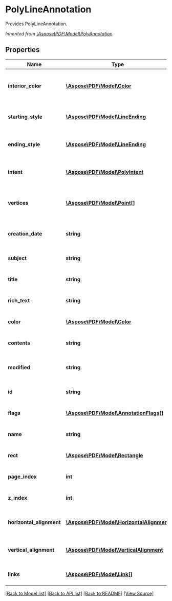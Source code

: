 ﻿# PolyLineAnnotation
Provides PolyLineAnnotation.

*Inherited from [\Aspose\PDF\Model\PolyAnnotation](PolyAnnotation.md)*
## Properties
Name | Type | Description | Notes
------------ | ------------- | ------------- | -------------
**interior_color** | [**\Aspose\PDF\Model\Color**](Color.md) | Gets or sets the interior color with which to fill the annotation’s line endings.<br />*Inherited from [\Aspose\PDF\Model\PolyAnnotation](PolyAnnotation.md)* | [optional]
**starting_style** | [**\Aspose\PDF\Model\LineEnding**](LineEnding.md) | Gets or sets the style of first line ending.<br />*Inherited from [\Aspose\PDF\Model\PolyAnnotation](PolyAnnotation.md)* | [optional]
**ending_style** | [**\Aspose\PDF\Model\LineEnding**](LineEnding.md) | Gets or sets the style of second line ending.<br />*Inherited from [\Aspose\PDF\Model\PolyAnnotation](PolyAnnotation.md)* | [optional]
**intent** | [**\Aspose\PDF\Model\PolyIntent**](PolyIntent.md) | Gets or sets the intent of the polygon or polyline annotation.<br />*Inherited from [\Aspose\PDF\Model\PolyAnnotation](PolyAnnotation.md)* | [optional]
**vertices** | [**\Aspose\PDF\Model\Point[]**](Point.md) | Gets or sets an array of points representing the horizontal and vertical coordinates of each vertex.<br />*Inherited from [\Aspose\PDF\Model\PolyAnnotation](PolyAnnotation.md)* | [optional]
**creation_date** | **string** | The date and time when the annotation was created.<br />*Inherited from [\Aspose\PDF\Model\MarkupAnnotation](MarkupAnnotation.md)* | [optional]
**subject** | **string** | Get the annotation subject.<br />*Inherited from [\Aspose\PDF\Model\MarkupAnnotation](MarkupAnnotation.md)* | [optional]
**title** | **string** | Get the annotation title.<br />*Inherited from [\Aspose\PDF\Model\MarkupAnnotation](MarkupAnnotation.md)* | [optional]
**rich_text** | **string** | Get the annotation RichText.<br />*Inherited from [\Aspose\PDF\Model\MarkupAnnotation](MarkupAnnotation.md)* | [optional]
**color** | [**\Aspose\PDF\Model\Color**](Color.md) | Color of the annotation.<br />*Inherited from [\Aspose\PDF\Model\Annotation](Annotation.md)* | [optional]
**contents** | **string** | Get the annotation content.<br />*Inherited from [\Aspose\PDF\Model\Annotation](Annotation.md)* | [optional]
**modified** | **string** | The date and time when the annotation was last modified.<br />*Inherited from [\Aspose\PDF\Model\Annotation](Annotation.md)* | [optional]
**id** | **string** | Gets ID of the annotation.<br />*Inherited from [\Aspose\PDF\Model\Annotation](Annotation.md)* | [optional]
**flags** | [**\Aspose\PDF\Model\AnnotationFlags[]**](AnnotationFlags.md) | Gets Flags of the annotation.<br />*Inherited from [\Aspose\PDF\Model\Annotation](Annotation.md)* | [optional]
**name** | **string** | Gets Name of the annotation.<br />*Inherited from [\Aspose\PDF\Model\Annotation](Annotation.md)* | [optional]
**rect** | [**\Aspose\PDF\Model\Rectangle**](Rectangle.md) | Gets Rect of the annotation.<br />*Inherited from [\Aspose\PDF\Model\Annotation](Annotation.md)* | [optional]
**page_index** | **int** | Gets PageIndex of the annotation.<br />*Inherited from [\Aspose\PDF\Model\Annotation](Annotation.md)* | [optional]
**z_index** | **int** | Gets ZIndex of the annotation.<br />*Inherited from [\Aspose\PDF\Model\Annotation](Annotation.md)* | [optional]
**horizontal_alignment** | [**\Aspose\PDF\Model\HorizontalAlignment**](HorizontalAlignment.md) | Gets HorizontalAlignment of the annotation.<br />*Inherited from [\Aspose\PDF\Model\Annotation](Annotation.md)* | [optional]
**vertical_alignment** | [**\Aspose\PDF\Model\VerticalAlignment**](VerticalAlignment.md) | Gets VerticalAlignment of the annotation.<br />*Inherited from [\Aspose\PDF\Model\Annotation](Annotation.md)* | [optional]
**links** | [**\Aspose\PDF\Model\Link[]**](Link.md) | Link to the document.<br />*Inherited from [\Aspose\PDF\Model\LinkElement](LinkElement.md)* | [optional]

[[Back to Model list]](../README.md#documentation-for-models) [[Back to API list]](../README.md#documentation-for-api-endpoints) [[Back to README]](../README.md) [[View Source]](../src/Aspose/PDF/Model/PolyLineAnnotation.php)

